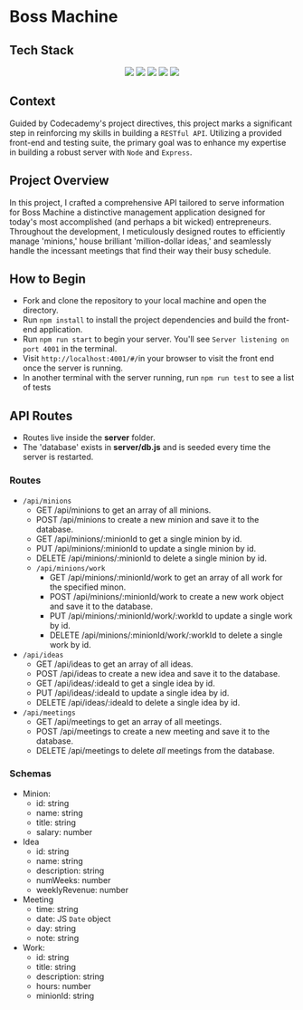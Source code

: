 # Boss Machine

## Tech Stack

<div align="center">
  <img src="https://img.shields.io/badge/Node.js-339933.svg?style=for-the-badge&logo=nodedotjs&logoColor=white" />
  <img src="https://img.shields.io/badge/Nodemon-76D04B.svg?style=for-the-badge&logo=Nodemon&logoColor=white" />
  <img src="https://img.shields.io/badge/Express-000000.svg?style=for-the-badge&logo=Express&logoColor=white" />
  <img src="https://img.shields.io/badge/JavaScript-F7DF1E.svg?style=for-the-badge&logo=JavaScript&logoColor=black" />
  <img src="https://img.shields.io/badge/GitHub-181717.svg?style=for-the-badge&logo=GitHub&logoColor=white" />
</div> 

## Context

Guided by Codecademy's project directives, this project marks a significant step in reinforcing my skills in building a `RESTful API`. Utilizing a provided front-end and testing suite, the primary goal was to enhance my expertise in building a robust server with `Node` and `Express`.

## Project Overview

In this project, I crafted a comprehensive API tailored to serve information for Boss Machine a distinctive management application designed for today's most accomplished (and perhaps a bit wicked) entrepreneurs. Throughout the development, I meticulously designed routes to efficiently manage 'minions,' house brilliant 'million-dollar ideas,' and seamlessly handle the incessant meetings that find their way their busy schedule.

## How to Begin

- Fork and clone the repository to your local machine and open the directory.  
- Run `npm install` to install the project dependencies and build the front-end application. 
- Run `npm run start` to begin your server. You'll see `Server listening on port 4001` in the terminal. 
- Visit `http://localhost:4001/#/`in your browser to visit the front end once the server is running.
- In another terminal with the server running, run `npm run test` to see a list of tests

## API Routes

- Routes live inside the **server** folder. 
- The 'database' exists in **server/db.js** and is seeded every time the server is restarted.

### Routes

- `/api/minions`
  - GET /api/minions to get an array of all minions.
  - POST /api/minions to create a new minion and save it to the database.
  - GET /api/minions/:minionId to get a single minion by id.
  - PUT /api/minions/:minionId to update a single minion by id.
  - DELETE /api/minions/:minionId to delete a single minion by id.
  - `/api/minions/work`
    - GET /api/minions/:minionId/work to get an array of all work for the specified minon.
    - POST /api/minions/:minionId/work to create a new work object and save it to the database.
    - PUT /api/minions/:minionId/work/:workId to update a single work by id.
    - DELETE /api/minions/:minionId/work/:workId to delete a single work by id.
- `/api/ideas`
  - GET /api/ideas to get an array of all ideas.
  - POST /api/ideas to create a new idea and save it to the database.
  - GET /api/ideas/:ideaId to get a single idea by id.
  - PUT /api/ideas/:ideaId to update a single idea by id.
  - DELETE /api/ideas/:ideaId to delete a single idea by id.
- `/api/meetings`
  - GET /api/meetings to get an array of all meetings.
  - POST /api/meetings to create a new meeting and save it to the database.
  - DELETE /api/meetings to delete _all_ meetings from the database.

### Schemas

- Minion:
  - id: string
  - name: string
  - title: string
  - salary: number
- Idea
  - id: string
  - name: string
  - description: string
  - numWeeks: number
  - weeklyRevenue: number
- Meeting
  - time: string
  - date: JS `Date` object
  - day: string
  - note: string
- Work:
  - id: string
  - title: string
  - description: string
  - hours: number
  - minionId: string
